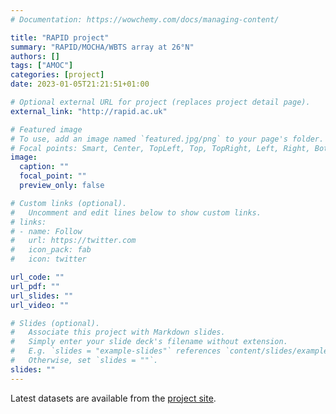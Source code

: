 ```yaml
---
# Documentation: https://wowchemy.com/docs/managing-content/

title: "RAPID project"
summary: "RAPID/MOCHA/WBTS array at 26°N"
authors: []
tags: ["AMOC"]
categories: [project]
date: 2023-01-05T21:21:51+01:00

# Optional external URL for project (replaces project detail page).
external_link: "http://rapid.ac.uk"

# Featured image
# To use, add an image named `featured.jpg/png` to your page's folder.
# Focal points: Smart, Center, TopLeft, Top, TopRight, Left, Right, BottomLeft, Bottom, BottomRight.
image:
  caption: ""
  focal_point: ""
  preview_only: false

# Custom links (optional).
#   Uncomment and edit lines below to show custom links.
# links:
# - name: Follow
#   url: https://twitter.com
#   icon_pack: fab
#   icon: twitter

url_code: ""
url_pdf: ""
url_slides: ""
url_video: ""

# Slides (optional).
#   Associate this project with Markdown slides.
#   Simply enter your slide deck's filename without extension.
#   E.g. `slides = "example-slides"` references `content/slides/example-slides.md`.
#   Otherwise, set `slides = ""`.
slides: ""
---
```


Latest datasets are available from the [project site](http://rapid.ac.uk).
